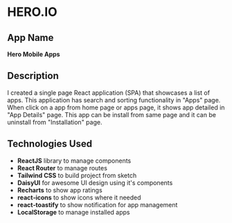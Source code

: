 # HERO.IO

## App Name

**Hero Mobile Apps**

## Description

I created a single page React application (SPA) that showcases a list of apps. This application has search and sorting functionality in "Apps" page. When click on a app from home page or apps page, it shows app detailed in "App Details" page. This app can be install from same page and it can be uninstall from "Installation" page.

## Technologies Used

* **ReactJS** library to manage components
* **React Router** to manage routes
* **Tailwind CSS** to build project from sketch
* **DaisyUI** for awesome UI design using it's components
* **Recharts** to show app ratings
* **react‑icons** to show icons where it needed
* **react‑toastify** to show notification for app management
* **LocalStorage** to manage installed apps